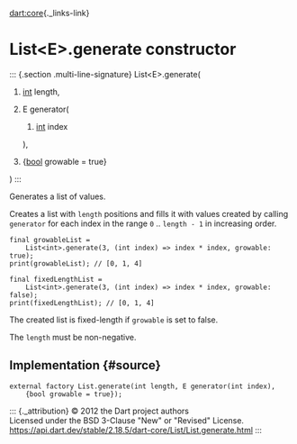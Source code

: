 [dart:core](../../dart-core/dart-core-library){._links-link}

List\<E\>.generate constructor
==============================

::: {.section .multi-line-signature}
List\<E\>.generate(

1.  [int](../int-class) length,
2.  E generator(
    1.  [int](../int-class) index

    ),
3.  {[bool](../bool-class) growable = true}

)
:::

Generates a list of values.

Creates a list with `length` positions and fills it with values created
by calling `generator` for each index in the range `0` .. `length - 1`
in increasing order.

``` {.language-dart data-language="dart"}
final growableList =
    List<int>.generate(3, (int index) => index * index, growable: true);
print(growableList); // [0, 1, 4]

final fixedLengthList =
    List<int>.generate(3, (int index) => index * index, growable: false);
print(fixedLengthList); // [0, 1, 4]
```

The created list is fixed-length if `growable` is set to false.

The `length` must be non-negative.

Implementation {#source}
--------------

``` {.language-dart data-language="dart"}
external factory List.generate(int length, E generator(int index),
    {bool growable = true});
```

::: {._attribution}
© 2012 the Dart project authors\
Licensed under the BSD 3-Clause \"New\" or \"Revised\" License.\
<https://api.dart.dev/stable/2.18.5/dart-core/List/List.generate.html>
:::
